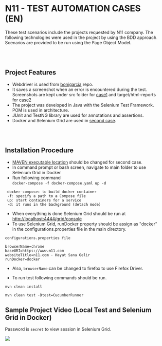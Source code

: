  # N11 - TEST AUTOMATION CASES (EN)

These test scenarios include the projects requested by N11 company. The following technologies were used in the project by using the BDD approach. Scenarios are provided to be run using the Page Object Model. 

</br></br>

## Project Features </br>

* Webdriver is used from [bonigarcia](https://github.com/bonigarcia/webdrivermanager) repo.
* It saves a screenshot when an error is encountered during the test. Screenshots are kept under src folder for [case1](https://github.com/ozgunbos/n11Cases/tree/main/case1) and target/html-reports for [case2](https://github.com/ozgunbos/n11Cases/tree/main/case2) 
* The project was developed in Java with the Selenium Test Framework. POM is used in architecture.
* JUnit and TestNG library are used for annotations and assertions.
* Docker and Selenium Grid are used in [second case](https://github.com/ozgunbos/n11Cases/tree/main/case2).

</br></br>

## Installation Procedure </br>

* [MAVEN executable location](https://github.com/ozgunbos/n11Cases/blob/main/case2/pom.xml#L72) should be changed for second case.
* In command prompt or bash screen, navigate to main folder to use Selenium Grid in Docker 
* Run following command  
``` docker-compose -f docker-compose.yaml up -d ```
```
 docker-compose: to build docker container
 -f: specify a path to a Compose file 
 up: start containers for a service
 -d: it runs in the background (detach mode)
```

* When everything is done Selenium Grid should be run at [http://localhost:4444/grid/console](http://localhost:4444/grid/console)
* To use Selenium Grid, runDocker property should be assign as "docker" in the configurations.properties file in the main directory.

```configurations.properties file```

``` 
browserName=chrome
baseURI=https://www.n11.com
websiteTitle=n11.com - Hayat Sana Gelir
runDocker=docker

```
* Also, ```browserName``` can be changed to firefox to use Firefox Driver.

* To run test following commands should be run.

``` mvn clean install ```

``` mvn clean test -Dtest=CucumberRunner ```


## Sample Project Video (Local Test and Selenium Grid in Docker)  </br> 

Password is ```secret``` to view session in Selenium Grid.

![](https://github.com/ozgunbos/n11Cases/blob/main/Ornek.gif)
